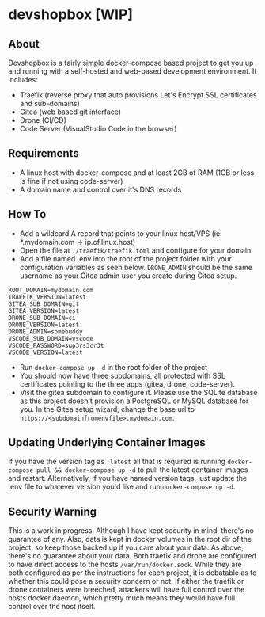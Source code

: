 # devshopbox [WIP]

## About

Devshopbox is a fairly simple docker-compose based project to get you up and running with a self-hosted and web-based development environment. It includes:

- Traefik (reverse proxy that auto provisions Let's Encrypt SSL certificates and sub-domains)
- Gitea (web based git interface)
- Drone (CI/CD)
- Code Server (VisualStudio Code in the browser)

## Requirements

- A linux host with docker-compose and at least 2GB of RAM (1GB or less is fine if not using code-server)
- A domain name and control over it's DNS records

## How To

- Add a wildcard A record that points to your linux host/VPS (ie: \*.mydomain.com -> ip.of.linux.host)
- Open the file at `./traefik/traefik.toml` and configure for your domain
- Add a file named .env into the root of the project folder with your configuration variables as seen below. `DRONE_ADMIN` should be the same username as your Gitea admin user you create during Gitea setup.

```
ROOT_DOMAIN=mydomain.com
TRAEFIK_VERSION=latest
GITEA_SUB_DOMAIN=git
GITEA_VERSION=latest
DRONE_SUB_DOMAIN=ci
DRONE_VERSION=latest
DRONE_ADMIN=somebuddy
VSCODE_SUB_DOMAIN=vscode
VSCODE_PASSWORD=sup3rs3cr3t
VSCODE_VERSION=latest
```

- Run `docker-compose up -d` in the root folder of the project
- You should now have three subdomains, all protected with SSL certificates pointing to the three apps (gitea, drone, code-server).
- Visit the gitea subdomain to configure it. Please use the SQLite database as this project doesn't provision a PostgreSQL or MySQL database for you. In the Gitea setup wizard, change the base url to `https://<subdomainfromenvfile>.mydomain.com`.

## Updating Underlying Container Images

If you have the version tag as `:latest` all that is required is running `docker-compose pull && docker-compose up -d` to pull the latest container images and restart. Alternatively, if you have named version tags, just update the .env file to whatever version you'd like and run `docker-compose up -d`.

## Security Warning

This is a work in progress. Although I have kept security in mind, there's no guarantee of any. Also, data is kept in docker volumes in the root dir of the project, so keep those backed up if you care about your data. As above, there's no guarantee about your data. Both traefik and drone are configured to have direct access to the hosts `/var/run/docker.sock`. While they are both configured as per the instructions for each project, it is debatable as to whether this could pose a security concern or not. If either the traefik or drone containers were breeched, attackers will have full control over the hosts docker daemon, which pretty much means they would have full control over the host itself.
